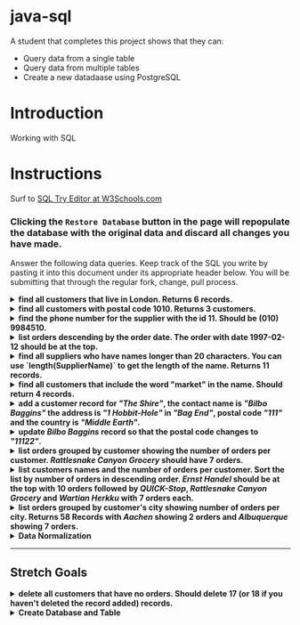# java-sql

A student that completes this project shows that they can:
* Query data from a single table
* Query data from multiple tables
* Create a new datadaase using PostgreSQL

# Introduction

Working with SQL

# Instructions

Surf to [SQL Try Editor at W3Schools.com](https://www.w3schools.com/Sql/tryit.asp?filename=trysql_select_top)  

### **Clicking the `Restore Database` button in the page will repopulate the database with the original data and discard all changes you have made**.

Answer the following data queries. Keep track of the SQL you write by pasting it into this document under its appropriate header below. You will be submitting that through the regular fork, change, pull process.

<details>
<summary><strong>find all customers that live in London. Returns 6 records.</strong></summary>

```
SELECT *
FROM Customers
WHERE City = "London";

CustomerID    CustomerName            ContactName         Address                        City     PostalCode   Country
4             Around the Horn         Thomas Hardy        120 Hanover Sq.                London   WA1 1DP      UK
11            B's Beverages           Victoria Ashworth   Fauntleroy Circus              London   EC2 5NT      UK
16            Consolidated Holdings   Elizabeth Brown     Berkeley Gardens 12 Brewery    London   WX1 6LT      UK
19            Eastern Connection      Ann Devon           35 King George                 London   WX3 6FW      UK
53            North/South             Simon Crowther      South House 300 Queensbridge   London   SW7 1RZ      UK
72            Seven Seas Imports      Hari Kumar          90 Wadhurst Rd.                London   OX15 4NB     UK
```
</details>

<details>
<summary><strong>find all customers with postal code 1010. Returns 3 customers.</strong></summary>

```
SELECT *
FROM Customers
WHERE PostalCode = "1010";

CustomerID   CustomerName                 ContactName        Address                               City           PostalCode   Country
12           Cactus Comidas para llevar   Patricio Simpson   Cerrito 333                           Buenos Aires   1010         Argentina
54           Océano Atlántico Ltda.       Yvonne Moncada     Ing. Gustavo Moncada 8585 Piso 20-A   Buenos Aires   1010         Argentina
64           Rancho grande                Sergio Gutiérrez   Av. del Libertador 900                Buenos Aires   1010         Argentina
```
</details>

<details>
<summary><strong>find the phone number for the supplier with the id 11. Should be (010) 9984510.</strong></summary>

```
SELECT Phone
FROM Suppliers
WHERE SupplierID = "11";

Phone
(010) 9984510
```
</details>

<details>
<summary><strong>list orders descending by the order date. The order with date 1997-02-12 should be at the top.</strong></summary>

```
SELECT *
FROM Orders
ORDER BY OrderDate desc;

OrderID  CustomerID  EmployeeID  OrderDate   ShipperID
10443    66          8           1997-02-12  1
10442    20          3           1997-02-11  2
10440    71          4           1997-02-10  2
10441    55          3           1997-02-10  2
10439    51          6           1997-02-07  3
10438    79          3           1997-02-06  2
10436    7           3           1997-02-05  2
10437    87          8           1997-02-05  1
10435    16          8           1997-02-04  2
10433    60          3           1997-02-03  3
10434    24          3           1997-02-03  2
10432    75          3           1997-01-31  2
10430    20          4           1997-01-30  1
10431    10          4           1997-01-30  2
10429    37          3           1997-01-29  2
10428    66          7           1997-01-28  1
10426    29          4           1997-01-27  1
10427    59          4           1997-01-27  2
10425    41          6           1997-01-24  2
10423    31          6           1997-01-23  3
10424    51          7           1997-01-23  2
10422    27          2           1997-01-22  1
10420    88          3           1997-01-21  1
10421    61          8           1997-01-21  1
10419    68          4           1997-01-20  2
10418    63          4           1997-01-17  1
10416    87          8           1997-01-16  3
10417    73          4           1997-01-16  3
10415    36          3           1997-01-15  1
10413    41          3           1997-01-14  2
10414    21          2           1997-01-14  3
10412    87          8           1997-01-13  2
10410    10          3           1997-01-10  3
10411    10          9           1997-01-10  3
10409    54          3           1997-01-09  1
10408    23          8           1997-01-08  1
10406    62          7           1997-01-07  1
10407    56          2           1997-01-07  2
10405    47          1           1997-01-06  1
10403    20          4           1997-01-03  3
10404    49          2           1997-01-03  1
10402    20          8           1997-01-02  2
10400    19          1           1997-01-01  3
10401    65          1           1997-01-01  1
10399    83          8           1996-12-31  3
10398    71          2           1996-12-30  3
10396    25          1           1996-12-27  3
10397    60          5           1996-12-27  1
10395    35          6           1996-12-26  1
10393    71          1           1996-12-25  3
10394    36          1           1996-12-25  3
10392    59          2           1996-12-24  3
10390    20          6           1996-12-23  1
10391    17          3           1996-12-23  3
10389    10          4           1996-12-20  2
10388    72          2           1996-12-19  1
10386    21          9           1996-12-18  3
10387    70          1           1996-12-18  2
10385    75          1           1996-12-17  2
10383    4           8           1996-12-16  3
10384    5           3           1996-12-16  3
10382    20          4           1996-12-13  1
10380    37          8           1996-12-12  3
10381    46          3           1996-12-12  3
10379    61          2           1996-12-11  1
10378    24          5           1996-12-10  3
10376    51          1           1996-12-09  2
10377    72          1           1996-12-09  3
10375    36          3           1996-12-06  2
10373    37          4           1996-12-05  3
10374    91          1           1996-12-05  3
10372    62          5           1996-12-04  2
10370    14          6           1996-12-03  2
10371    41          1           1996-12-03  1
10369    75          8           1996-12-02  2
10368    20          2           1996-11-29  2
10366    29          8           1996-11-28  2
10367    83          7           1996-11-28  3
10365    3           3           1996-11-27  2
10363    17          4           1996-11-26  3
10364    19          1           1996-11-26  1
10362    9           3           1996-11-25  1
10360    7           4           1996-11-22  3
10361    63          1           1996-11-22  2
10359    72          5           1996-11-21  3
10358    41          5           1996-11-20  1
10357    46          1           1996-11-19  3
10356    86          6           1996-11-18  2
10355    4           6           1996-11-15  1
10354    58          8           1996-11-14  3
10353    59          7           1996-11-13  3
10352    28          3           1996-11-12  3
10350    41          6           1996-11-11  2
10351    20          1           1996-11-11  1
10349    75          7           1996-11-08  1
10348    86          4           1996-11-07  2
10347    21          4           1996-11-06  3
10346    65          3           1996-11-05  3
10345    63          2           1996-11-04  2
10344    89          4           1996-11-01  2
10343    44          4           1996-10-31  1
10342    25          4           1996-10-30  2
10340    9           1           1996-10-29  3
10341    73          7           1996-10-29  3
10339    51          2           1996-10-28  2
10338    55          4           1996-10-25  3
10337    25          4           1996-10-24  3
10336    60          7           1996-10-23  2
10335    37          7           1996-10-22  2
10334    84          8           1996-10-21  2
10333    87          5           1996-10-18  3
10332    51          3           1996-10-17  2
10330    46          3           1996-10-16  1
10331    9           9           1996-10-16  1
10329    75          4           1996-10-15  2
10328    28          4           1996-10-14  3
10327    24          2           1996-10-11  1
10326    8           4           1996-10-10  2
10325    39          1           1996-10-09  3
10324    71          9           1996-10-08  1
10323    39          4           1996-10-07  1
10322    58          7           1996-10-04  3
10320    87          5           1996-10-03  3
10321    38          3           1996-10-03  2
10319    80          7           1996-10-02  3
10318    38          8           1996-10-01  2
10317    48          6           1996-09-30  1
10316    65          1           1996-09-27  3
10315    38          4           1996-09-26  2
10314    65          1           1996-09-25  2
10313    63          2           1996-09-24  2
10312    86          2           1996-09-23  2
10310    77          8           1996-09-20  2
10311    18          1           1996-09-20  3
10309    37          3           1996-09-19  1
10308    2           7           1996-09-18  3
10307    48          2           1996-09-17  2
10306    69          1           1996-09-16  3
10305    55          8           1996-09-13  3
10304    80          1           1996-09-12  2
10303    30          7           1996-09-11  2
10302    76          4           1996-09-10  2
10300    49          2           1996-09-09  2
10301    86          8           1996-09-09  2
10299    67          4           1996-09-06  2
10298    37          6           1996-09-05  2
10297    7           5           1996-09-04  2
10296    46          6           1996-09-03  1
10295    85          2           1996-09-02  2
10294    65          4           1996-08-30  2
10293    80          1           1996-08-29  3
10292    81          1           1996-08-28  2
10290    15          8           1996-08-27  1
10291    61          6           1996-08-27  2
10289    11          7           1996-08-26  3
10288    66          4           1996-08-23  1
10287    67          8           1996-08-22  3
10286    63          8           1996-08-21  3
10285    63          1           1996-08-20  2
10284    44          4           1996-08-19  1
10283    46          3           1996-08-16  3
10282    69          4           1996-08-15  1
10280    5           2           1996-08-14  1
10281    69          4           1996-08-14  1
10279    44          8           1996-08-13  2
10278    5           8           1996-08-12  2
10277    52          2           1996-08-09  3
10276    80          8           1996-08-08  3
10275    49          1           1996-08-07  1
10274    85          6           1996-08-06  1
10273    63          3           1996-08-05  3
10272    65          6           1996-08-02  2
10270    87          1           1996-08-01  1
10271    75          6           1996-08-01  2
10269    89          5           1996-07-31  1
10268    33          8           1996-07-30  3
10267    25          4           1996-07-29  1
10266    87          3           1996-07-26  3
10265    7           2           1996-07-25  1
10264    24          6           1996-07-24  3
10263    20          9           1996-07-23  3
10262    65          8           1996-07-22  3
10260    55          4           1996-07-19  1
10261    61          4           1996-07-19  2
10259    13          4           1996-07-18  3
10258    20          1           1996-07-17  1
10257    35          4           1996-07-16  3
10256    88          3           1996-07-15  2
10255    68          9           1996-07-12  3
10254    14          5           1996-07-11  2
10253    34          3           1996-07-10  2
10252    76          4           1996-07-09  2
10250    34          4           1996-07-08  2
10251    84          3           1996-07-08  1
10249    81          6           1996-07-05  1
10248    90          5           1996-07-04  3
```
</details>

<details>
<summary><strong>find all suppliers who have names longer than 20 characters. You can use `length(SupplierName)` to get the length of the name. Returns 11 records.</strong></summary>

```
SELECT * 
FROM Suppliers
WHERE length(SupplierName) > 20;

SupplierID  SupplierName                            ContactName                 Address                                        City         PostalCode  Country  Phone
2           New Orleans Cajun Delights              Shelley Burke               P.O. Box 78934                                 New Orleans  70117       USA      (100) 555-4822
3           Grandma Kelly's Homestead               Regina Murphy               707 Oxford Rd.                                 Ann Arbor    48104       USA      (313) 555-5735
5           Cooperativa de Quesos 'Las Cabras'      Antonio del Valle Saavedra  Calle del Rosal 4                              Oviedo       33007       Spain    (98) 598 76 54
8           Specialty Biscuits, Ltd.                Peter Wilson                29 King's Way                                  Manchester   M14 GSD     UK       (161) 555-4448
10          Refrescos Americanas LTDA               Carlos Diaz                 Av. das Americanas 12.890                      São Paulo    5442        Brazil   (11) 555 4640
11          Heli Süßwaren GmbH & Co. KG             Petra Winkler               Tiergartenstraße 5                             Berlin       10785       Germany  (010) 9984510
12          Plutzer Lebensmittelgroßmärkte AG       Martin Bein                 Bogenallee 51                                  Frankfurt    60439       Germany  (069) 992755
13          Nord-Ost-Fisch Handelsgesellschaft mbH  Sven Petersen               Frahmredder 112a                               Cuxhaven     27478       Germany  (04721) 8713
14          Formaggi Fortini s.r.l.                 Elio Rossi                  Viale Dante, 75                                Ravenna      48100       Italy    (0544) 60323
18          Aux joyeux ecclésiastiques              Guylène Nodier              203, Rue des Francs-Bourgeois                  Paris        75004       France   (1) 03.83.00.68
19          New England Seafood Cannery             Robb Merchant               Order Processing Dept. 2100 Paul Revere Blvd.  Boston       02134       USA      (617) 555-3267
```
</details>

<details>
<summary><strong>find all customers that include the word "market" in the name. Should return 4 records.</strong></summary>

```
SELECT * 
FROM Customers
WHERE CustomerName LIKE "%market%";

CustomerID  CustomerName             ContactName        Address                      City       PostalCode  Country
10          Bottom-Dollar Marketse   Elizabeth Lincoln  23 Tsawassen Blvd.           Tsawassen  T2F 8M4     Canada
32          Great Lakes Food Market  Howard Snyder      2732 Baker Blvd.             Eugene     97403       USA
71          Save-a-lot Markets       Jose Pavarotti     187 Suffolk Ln.              Boise      83720       USA
89          White Clover Markets     Karl Jablonski     305 - 14th Ave. S. Suite 3B  Seattle    98128       USA
```
</details>

<details>
<summary><strong>add a customer record for <em>"The Shire"</em>, the contact name is <em>"Bilbo Baggins"</em> the address is <em>"1 Hobbit-Hole"</em> in <em>"Bag End"</em>, postal code <em>"111"</em> and the country is <em>"Middle Earth"</em>.</strong></summary>

```
INSERT INTO Customers(CustomerName, ContactName, Address, City, PostalCode, Country)
VALUES ("The Shire", "Bilbo Baggins", "1 Hobbit-Hole", "Bag End", "111", "Middle Earth");

You have made changes to the database. Rows affected: 1
```
</details>
 
<details>
<summary><strong>update <em>Bilbo Baggins</em> record so that the postal code changes to <em>"11122"</em>.</strong></summary>

```
UPDATE Customers
SET PostalCode = "11122"
WHERE ContactName = "Bilbo Baggins";

You have made changes to the database. Rows affected: 1
```
</details>
 
<details> 
<summary><strong>list orders grouped by customer showing the number of orders per customer. <em>Rattlesnake Canyon Grocery</em> should have 7 orders.</strong></summary>

```
SELECT COUNT(o.CustomerID), c.CustomerName, c.ContactName
FROM Orders o JOIN Customers c 
WHERE o.CustomerID = c.CustomerID
GROUP BY c.CustomerName;

COUNT(o.CustomerID)  CustomerName                        ContactName
1                    Ana Trujillo Emparedados y helados  Ana Trujillo
1                    Antonio Moreno Taquería             Antonio Moreno
2                    Around the Horn                     Thomas Hardy
1                    B's Beverages                       Victoria Ashworth
3                    Berglunds snabbköp                  Christina Berglund
4                    Blondel père et fils                Frédérique Citeaux
3                    Bon app'                            Laurence Lebihans
4                    Bottom-Dollar Marketse              Elizabeth Lincoln
1                    Bólido Comidas preparadas           Martín Sommer
1                    Centro comercial Moctezuma          Francisco Chang
2                    Chop-suey Chinese                   Yang Wang
1                    Comércio Mineiro                    Pedro Afonso
1                    Consolidated Holdings               Elizabeth Brown
4                    Die Wandernde Kuh                   Rita Müller
2                    Drachenblut Delikatessend           Sven Ottlieb
1                    Du monde entier                     Janine Labrune
2                    Eastern Connection                  Ann Devon
10                   Ernst Handel                        Roland Mendel
3                    Familia Arquibaldo                  Aria Cruz
1                    Folies gourmandes                   Martine Rancé
4                    Folk och fä HB                      Maria Larsson
1                    Franchi S.p.A.                      Paolo Accorti
4                    Frankenversand                      Peter Franken
2                    Furia Bacalhau e Frutos do Mar      Lino Rodriguez
1                    GROSELLA-Restaurante                Manuel Pereira
2                    Galería del gastrónomo              Eduardo Saavedra
1                    Godos Cocina Típica                 José Pedro Freyre
1                    Gourmet Lanchonetes                 André Fonseca
2                    HILARIÓN-Abastos                    Carlos Hernández
2                    Hanari Carnes                       Mario Pontes
3                    Hungry Coyote Import Store          Yoshi Latimer
6                    Hungry Owl All-Night Grocers        Patricia McKenna
3                    Island Trading                      Helen Bennett
2                    Königlich Essen                     Philip Cramer
5                    LILA-Supermercado                   Carlos González
1                    LINO-Delicateses                    Felipe Izquierdo
5                    La maison d'Asie                    Annette Roulet
3                    Lehmanns Marktstand                 Renate Messner
2                    Lonesome Pine Restaurant            Fran Wilson
3                    Magazzini Alimentari Riuniti        Giovanni Rovelli
1                    Morgenstern Gesundkost              Alexander Feuer
5                    Mère Paillarde                      Jean Fresnière
1                    Océano Atlántico Ltda.              Yvonne Moncada
4                    Old World Delicatessen              Rene Phillips
1                    Ottilies Käseladen                  Henriette Pfalzheim
2                    Pericles Comidas clásicas           Guillermo Fernández
3                    Piccolo und mehr                    Georg Pipps
3                    Princesa Isabel Vinhoss             Isabel de Castro
7                    QUICK-Stop                          Horst Kloss
4                    Que Delícia                         Bernardo Batista
2                    Queen Cozinha                       Lúcia Carvalho
7                    Rattlesnake Canyon Grocery          Paula Wilson
3                    Reggiani Caseifici                  Maurizio Moroni
2                    Ricardo Adocicados                  Janete Limeira
2                    Richter Supermarkt                  Michael Holz
3                    Romero y tomillo                    Alejandra Camino
1                    Santé Gourmet                       Jonas Bergulfsen
4                    Save-a-lot Markets                  Jose Pavarotti
3                    Seven Seas Imports                  Hari Kumar
2                    Simons bistro                       Jytte Petersen
6                    Split Rail Beer & Ale               Art Braunschweiger
2                    Suprêmes délices                    Pascale Cartrain
1                    The Big Cheese                      Liz Nixon
1                    Toms Spezialitäten                  Karin Josephs
4                    Tortuga Restaurante                 Miguel Angel Paolino
2                    Tradição Hipermercados              Anabela Domingues
2                    Vaffeljernet                        Palle Ibsen
2                    Victuailles en stock                Mary Saveley
2                    Vins et alcools Chevalier           Paul Henriot
7                    Wartian Herkku                      Pirkko Koskitalo
2                    Wellington Importadora              Paula Parente
2                    White Clover Markets                Karl Jablonski
1                    Wilman Kala                         Matti Karttunen
1                    Wolski                              Zbyszek
```
</details>
 
<details>
<summary><strong>list customers names and the number of orders per customer. Sort the list by number of orders in descending order. <em>Ernst Handel</em> should be at the top with 10 orders followed by <em>QUICK-Stop</em>, <em>Rattlesnake Canyon Grocery</em> and <em>Wartian Herkku</em> with 7 orders each.</strong></summary>

```
SELECT COUNT(o.CustomerID), c.CustomerName, c.ContactName
FROM Orders o JOIN Customers c 
WHERE o.CustomerID = c.CustomerID
GROUP BY c.CustomerName;

orderCount  CustomerName                        ContactName
1           Ana Trujillo Emparedados y helados  Ana Trujillo
1           Antonio Moreno Taquería             Antonio Moreno
1           B's Beverages                       Victoria Ashworth
1           Bólido Comidas preparadas           Martín Sommer
1           Centro comercial Moctezuma          Francisco Chang
1           Comércio Mineiro                    Pedro Afonso
1           Consolidated Holdings               Elizabeth Brown
1           Du monde entier                     Janine Labrune
1           Folies gourmandes                   Martine Rancé
1           Franchi S.p.A.                      Paolo Accorti
1           GROSELLA-Restaurante                Manuel Pereira
1           Godos Cocina Típica                 José Pedro Freyre
1           Gourmet Lanchonetes                 André Fonseca
1           LINO-Delicateses                    Felipe Izquierdo
1           Morgenstern Gesundkost              Alexander Feuer
1           Océano Atlántico Ltda.              Yvonne Moncada
1           Ottilies Käseladen                  Henriette Pfalzheim
1           Santé Gourmet                       Jonas Bergulfsen
1           The Big Cheese                      Liz Nixon
1           Toms Spezialitäten                  Karin Josephs
1           Wilman Kala                         Matti Karttunen
1           Wolski                              Zbyszek
2           Around the Horn                     Thomas Hardy
2           Chop-suey Chinese                   Yang Wang
2           Drachenblut Delikatessend           Sven Ottlieb
2           Eastern Connection                  Ann Devon
2           Furia Bacalhau e Frutos do Mar      Lino Rodriguez
2           Galería del gastrónomo              Eduardo Saavedra
2           HILARIÓN-Abastos                    Carlos Hernández
2           Hanari Carnes                       Mario Pontes
2           Königlich Essen                     Philip Cramer
2           Lonesome Pine Restaurant            Fran Wilson
2           Pericles Comidas clásicas           Guillermo Fernández
2           Queen Cozinha                       Lúcia Carvalho
2           Ricardo Adocicados                  Janete Limeira
2           Richter Supermarkt                  Michael Holz
2           Simons bistro                       Jytte Petersen
2           Suprêmes délices                    Pascale Cartrain
2           Tradição Hipermercados              Anabela Domingues
2           Vaffeljernet                        Palle Ibsen
2           Victuailles en stock                Mary Saveley
2           Vins et alcools Chevalier           Paul Henriot
2           Wellington Importadora              Paula Parente
2           White Clover Markets                Karl Jablonski
3           Berglunds snabbköp                  Christina Berglund
3           Bon app'                            Laurence Lebihans
3           Familia Arquibaldo                  Aria Cruz
3           Hungry Coyote Import Store          Yoshi Latimer
3           Island Trading                      Helen Bennett
3           Lehmanns Marktstand                 Renate Messner
3           Magazzini Alimentari Riuniti        Giovanni Rovelli
3           Piccolo und mehr                    Georg Pipps
3           Princesa Isabel Vinhoss             Isabel de Castro
3           Reggiani Caseifici                  Maurizio Moroni
3           Romero y tomillo                    Alejandra Camino
3           Seven Seas Imports                  Hari Kumar
4           Blondel père et fils                Frédérique Citeaux
4           Bottom-Dollar Marketse              Elizabeth Lincoln
4           Die Wandernde Kuh                   Rita Müller
4           Folk och fä HB                      Maria Larsson
4           Frankenversand                      Peter Franken
4           Old World Delicatessen              Rene Phillips
4           Que Delícia                         Bernardo Batista
4           Save-a-lot Markets                  Jose Pavarotti
4           Tortuga Restaurante                 Miguel Angel Paolino
5           LILA-Supermercado                   Carlos González
5           La maison d'Asie                    Annette Roulet
5           Mère Paillarde                      Jean Fresnière
6           Hungry Owl All-Night Grocers        Patricia McKenna
6           Split Rail Beer & Ale               Art Braunschweiger
7           QUICK-Stop                          Horst Kloss
7           Rattlesnake Canyon Grocery          Paula Wilson
7           Wartian Herkku                      Pirkko Koskitalo
10          Ernst Handel                        Roland Mendel
```
</details>
 
<details>
<summary><strong>list orders grouped by customer's city showing number of orders per city. Returns 58 Records with <em>Aachen</em> showing 2 orders and <em>Albuquerque</em> showing 7 orders.</strong></summary>
> This is very similar to the previous two queries, however, it focuses on the City rather than the CustomerName
</details>

<details>
<summary><strong>Data Normalization</strong></summary>

Note: This step does not use PostgreSQL!

Take the following data and normalize it into a 3NF database.

| Person Name | Pet Name | Pet Type | Pet Name 2 | Pet Type 2 | Pet Name 3 | Pet Type 3 | Fenced Yard | City Dweller |
|-------------|----------|----------|------------|------------|------------|------------|-------------|--------------|
| Jane        | Ellie    | Dog      | Tiger      | Cat        | Toby       | Turtle     | No          | Yes          |
| Bob         | Joe      | Horse    |            |            |            |            | No          | No           |
| Sam         | Ginger   | Dog      | Miss Kitty | Cat        | Bubble     | Fish       | Yes         | No           |
</details>

---
## Stretch Goals

<details>
<summary><strong>delete all customers that have no orders. Should delete 17 (or 18 if you haven't deleted the record added) records.</strong></summary>
> This is done with a DELETE query

> In the WHERE clause, you can provide another list with an IN keyword this list can be the result of another SELECT query. Write a query to return a list of CustomerIDs that meet the criteria above. Pass that to the IN keyword of the WHERE clause as the list of IDs to be deleted
 
> Use a LEFT JOIN to join the Orders table onto the Customers table and check for a NULL value in the OrderID column
</details>
 
<details>
<summary><strong>Create Database and Table</strong></summary>

### Keep track of the code you write and paste at the end of this document

- use pgAdmin to create a database, naming it `budget`.
- add an `accounts` table with the following _schema_:

  - `id`, numeric value with no decimal places that should autoincrement.
  - `name`, string, add whatever is necessary to make searching by name faster.
  - `budget` numeric value.

- constraints
  - the `id` should be the primary key for the table.
  - account `name` should be unique.
  - account `budget` is required.
</details>